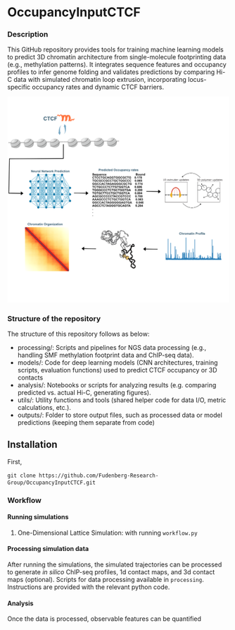 # OccupancyInputCTCF



### Description
This GitHub repository provides tools for training machine learning models to predict 3D chromatin architecture from single-molecule footprinting data (e.g., methylation patterns). It integrates sequence features and occupancy profiles to infer genome folding and validates predictions by comparing Hi-C data with simulated chromatin loop extrusion, incorporating locus-specific occupancy rates and dynamic CTCF barriers.

![Workflow Figure](figures/workflowfigure.png)

### Structure of the repository
The structure of this repository follows as below:
- processing/: Scripts and pipelines for NGS data processing (e.g., handling SMF methylation footprint data and ChIP-seq data).
- models/: Code for deep learning models (CNN architectures, training scripts, evaluation functions) used to predict CTCF occupancy or 3D contacts
- analysis/: Notebooks or scripts for analyzing results (e.g. comparing predicted vs. actual Hi-C, generating figures).
- utils/: Utility functions and tools (shared helper code for data I/O, metric calculations, etc.).
- outputs/: Folder to store output files, such as processed data or model predictions (keeping them separate from code)

  

<!--### Requirements
- *Polychrom*: A toolkit for polymer simulations. (https://github.com/open2c/polychrom)
- *OpenMM*: A library for molecular simulations. (https://github.com/openmm/openmm)
- *Open2C* analysis packages (see https://github.com/open2c)-->

  
## Installation
First, 

```
git clone https://github.com/Fudenberg-Research-Group/OccupancyInputCTCF.git
```

### Workflow
#### Running simulations 
1. One-Dimensional Lattice Simulation: with running `workflow.py`


#### Processing simulation data
After running the simulations, the simulated trajectories can be processed to generate *in silico* ChIP-seq profiles, 1d contact maps, and 3d contact maps (optional). Scripts for data processing available in `processing`. Instructions are provided with the relevant python code.

#### Analysis
Once the data is processed, observable features can be quantified




